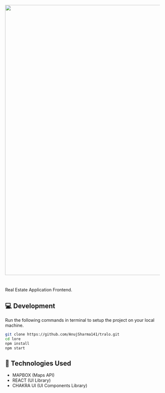 <p align="center">
    <img width="880" src="https://i.ibb.co/phVKSNg/image.png" />
</p>

#

Real Estate Application Frontend.

## :computer: Development
Run the following commands in terminal to setup the project on your local machine.

```bash 
git clone https://github.com/AnujSharma141/tralo.git
cd lore
npm install
npm start
```

## :rocket: Technologies Used

* MAPBOX (Maps API)
* REACT (UI Library)
* CHAKRA UI (UI Components Library)
